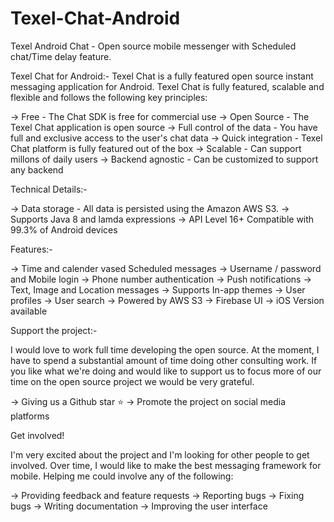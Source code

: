 # Texel-Chat-Android
Texel Android Chat - Open source mobile messenger with Scheduled chat/Time delay feature.

Texel Chat for Android:-
Texel Chat is a fully featured open source instant messaging application for Android. Texel Chat is fully featured, scalable and flexible and follows the following key principles:

-> Free - The Chat SDK is free for commercial use
-> Open Source - The Texel Chat application is open source
-> Full control of the data - You have full and exclusive access to the user's chat data
-> Quick integration - Texel Chat platform is fully featured out of the box
-> Scalable - Can support millons of daily users 
-> Backend agnostic - Can be customized to support any backend

Technical Details:-

-> Data storage - All data is persisted using the Amazon AWS S3.
-> Supports Java 8 and lamda expressions
-> API Level 16+ Compatible with 99.3% of Android devices

Features:-

-> Time and calender vased Scheduled messages
-> Username / password and Mobile login
-> Phone number authentication
-> Push notifications
-> Text, Image and Location messages
-> Supports In-app themes
-> User profiles
-> User search
-> Powered by AWS S3
-> Firebase UI
-> iOS Version available

Support the project:-

I would love to work full time developing the open source. At the moment, I have to spend a substantial amount of time doing other consulting work. If you like what we're doing and would like to support us to focus more of our time on the open source project we would be very grateful.

-> Giving us a Github star ⭐
-> Promote the project on social media platforms

Get involved!

I'm very excited about the project and I'm looking for other people to get involved. Over time, I would like to make the best messaging framework for mobile. Helping me could involve any of the following:

-> Providing feedback and feature requests
-> Reporting bugs
-> Fixing bugs
-> Writing documentation
-> Improving the user interface
